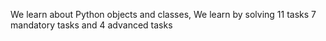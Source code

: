 We learn about Python objects and classes, We learn by solving 11 tasks 7 mandatory tasks and 4 advanced tasks
